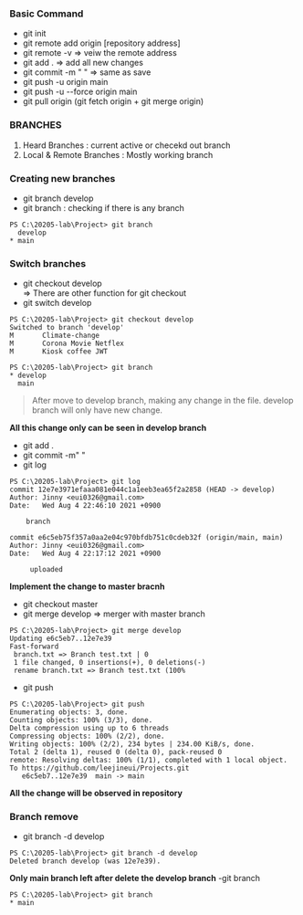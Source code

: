 ### Basic Command

- git init
- git remote add origin [repository address]
- git remote -v => veiw the remote address
- git add . => add all new changes
- git commit -m " " => same as save
- git push -u origin main
- git push -u --force origin main
- git pull origin (git fetch origin + git merge origin)

### BRANCHES

1. Heard Branches : current active or checekd out branch
2. Local & Remote Branches : Mostly working branch

### Creating new branches

- git branch develop
- git branch : checking if there is any branch

```
PS C:\20205-lab\Project> git branch
  develop
* main
```

### Switch branches

- git checkout develop <br>
  => There are other function for git checkout
- git switch develop

```
PS C:\20205-lab\Project> git checkout develop
Switched to branch 'develop'
M       Climate-change
M       Corona Movie Netflex
M       Kiosk coffee JWT
```

```
PS C:\20205-lab\Project> git branch
* develop
  main
```

> After move to develop branch, making any change in the file. develop branch will only have new change.

**All this change only can be seen in develop branch**

- git add .
- git commit -m" "
- git log

```
PS C:\20205-lab\Project> git log
commit 12e7e3971efaaa081e044c1a1eeb3ea65f2a2858 (HEAD -> develop)
Author: Jinny <eui0326@gmail.com>
Date:   Wed Aug 4 22:46:10 2021 +0900

    branch

commit e6c5eb75f357a0aa2e04c970bfdb751c0cdeb32f (origin/main, main)
Author: Jinny <eui0326@gmail.com>
Date:   Wed Aug 4 22:17:12 2021 +0900

     uploaded
```

**Implement the change to master bracnh**

- git checkout master
- git merge develop => merger with master branch

```
PS C:\20205-lab\Project> git merge develop
Updating e6c5eb7..12e7e39
Fast-forward
 branch.txt => Branch test.txt | 0
 1 file changed, 0 insertions(+), 0 deletions(-)
 rename branch.txt => Branch test.txt (100%
```

- git push

```
PS C:\20205-lab\Project> git push
Enumerating objects: 3, done.
Counting objects: 100% (3/3), done.
Delta compression using up to 6 threads
Compressing objects: 100% (2/2), done.
Writing objects: 100% (2/2), 234 bytes | 234.00 KiB/s, done.
Total 2 (delta 1), reused 0 (delta 0), pack-reused 0
remote: Resolving deltas: 100% (1/1), completed with 1 local object.
To https://github.com/leejineui/Projects.git
   e6c5eb7..12e7e39  main -> main

```

**All the change will be observed in repository**

### Branch remove

- git branch -d develop

```
PS C:\20205-lab\Project> git branch -d develop
Deleted branch develop (was 12e7e39).
```

**Only main branch left after delete the develop branch**
-git branch

```
PS C:\20205-lab\Project> git branch
* main
```

